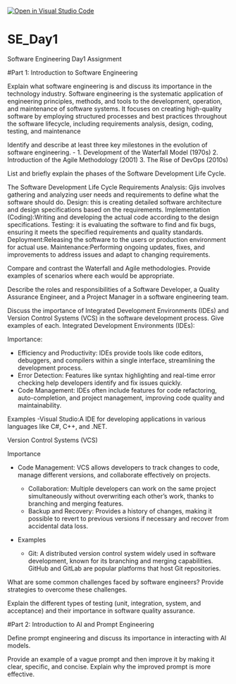[![Open in Visual Studio Code](https://classroom.github.com/assets/open-in-vscode-2e0aaae1b6195c2367325f4f02e2d04e9abb55f0b24a779b69b11b9e10269abc.svg)](https://classroom.github.com/online_ide?assignment_repo_id=15571315&assignment_repo_type=AssignmentRepo)
# SE_Day1
Software Engineering Day1 Assignment

#Part 1: Introduction to Software Engineering

Explain what software engineering is and discuss its importance in the technology industry. 
Software engineering is the systematic application of engineering principles, methods, and tools to the development, operation, and maintenance of software systems. It focuses on creating high-quality software by employing structured processes and best practices throughout the software lifecycle, including requirements analysis, design, coding, testing, and maintenance 


Identify and describe at least three key milestones in the evolution of software engineering. - 1. Development of the Waterfall Model (1970s)
2. Introduction of the Agile Methodology (2001)
3. The Rise of DevOps (2010s)


List and briefly explain the phases of the Software Development Life Cycle.

The Software Development Life Cycle Requirements Analysis: Gjis involves gathering and analyzing user needs and requirements to define what the software should do.
Design: this is creating detailed software architecture and design specifications based on the requirements.
Implementation (Coding):Writing and developing the actual code according to the design specifications.
Testing: it is evaluating the software to find and fix bugs, ensuring it meets the specified requirements and quality standards.
Deployment:Releasing the software to the users or production environment for actual use.
Maintenance:Performing ongoing updates, fixes, and improvements to address issues and adapt to changing requirements.

Compare and contrast the Waterfall and Agile methodologies. Provide examples of scenarios where each would be appropriate.


Describe the roles and responsibilities of a Software Developer, a Quality Assurance Engineer, and a Project Manager in a software engineering team.


Discuss the importance of Integrated Development Environments (IDEs) and Version Control Systems (VCS) in the software development process. Give examples of each.
Integrated Development Environments (IDEs):

Importance:
  - Efficiency and Productivity: IDEs provide tools like code editors, debuggers, and compilers within a single interface, streamlining the development process.
  - Error Detection: Features like syntax highlighting and real-time error checking help developers identify and fix issues quickly.
  - Code Management: IDEs often include features for code refactoring, auto-completion, and project management, improving code quality and maintainability.

Examples
-Visual Studio:A IDE for developing applications in various languages like C#, C++, and .NET.


Version Control Systems (VCS)

Importance
- Code Management: VCS allows developers to track changes to code, manage different versions, and collaborate effectively on projects.
  - Collaboration: Multiple developers can work on the same project simultaneously without overwriting each other’s work, thanks to branching and merging features.
  - Backup and Recovery: Provides a history of changes, making it possible to revert to previous versions if necessary and recover from accidental data loss.
   
- Examples
  - Git: A distributed version control system widely used in software development, known for its branching and merging capabilities. GitHub and GitLab are popular platforms that host Git repositories.


What are some common challenges faced by software engineers? Provide strategies to overcome these challenges.


Explain the different types of testing (unit, integration, system, and acceptance) and their importance in software quality assurance.


#Part 2: Introduction to AI and Prompt Engineering


Define prompt engineering and discuss its importance in interacting with AI models.


Provide an example of a vague prompt and then improve it by making it clear, specific, and concise. Explain why the improved prompt is more effective.
